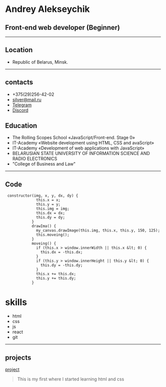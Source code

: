 # Andrey Alekseychik

## Front-end web developer (Beginner)

---

## Location

- Republic of Belarus, Minsk.

---

## contacts

- +375(29)256-42-02
- silver@mail.ru
- [Telegram](https://t.me/Juan_Sanchez_Villa_Lobos_Ramirez)
- [Discord](https://discordapp.com/users/447421649713758218/)

## Education

- The Rolling Scopes School «JavaScript/Front-end. Stage 0»
- IT-Academy «Website development using HTML, CSS and avaScript»
- IT-Academy «Development of web applications with JavaScript»
- BELARUSIAN STATE UNIVERSITY OF INFORMATION SCIENCE AND RADIO ELECTRONICS
- "College of Business and Law"

---

## Code

```
 constructor(img, x, y, dx, dy) {
              this.x = x;
              this.y = y;
              this.img = img;
              this.dx = dx;
              this.dy = dy;
            }
            drawIma() {
              my_canvas.drawImage(this.img, this.x, this.y, 150, 125);
              this.moveing();
            }
            moveing() {
              if (this.x > window.innerWidth || this.x &lt; 0) {
                this.dx = -this.dx;
              }
              if (this.y > window.innerHeight || this.y &lt; 0) {
                this.dy = -this.dy;
              }
              this.x += this.dx;
              this.y += this.dy;
            }
```

# skills

- html
- css
- js
- react
- git

---

## projects

[project](https://davinchileo.github.io/)

> This is my first where I started learning html and css

